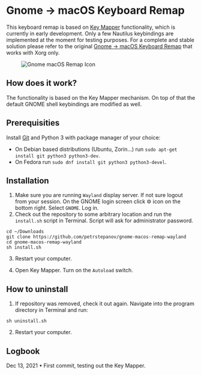# Gnome → macOS Keyboard Remap

This keyboard remap is based on [Key Mapper](https://github.com/sezanzeb/key-mapper) functionality, which is currently in early development. Only a few Nautilus keybindings are implemented at the moment for testing purposes. For a complete and stable solution please refer to the original [Gnome → macOS Keyboard Remap](https://github.com/petrstepanov/gnome-macos-remap) that works with Xorg only.

<figure>
  <img src="https://github.com/petrstepanov/gnome-macos-remap-wayland/blob/master/resources/gnome-macos-remap.png?raw=true" alt="Gnome macOS Remap Icon" />
</figure>

## How does it work?
The functionality is based on the Key Mapper mechanism. On top of that the default GNOME shell keybindings are modified as well.

## Prerequisities
Install [Git](https://github.com/git/git) and Python 3 with package manager of your choice: 
* On Debian based distributions (Ubuntu, Zorin...) run `sudo apt-get install git python3 python3-dev`.
* On Fedora run `sudo dnf install git python3 python3-devel`.

## Installation
1. Make sure you are running `Wayland` display server. If not sure logout from your session. On the GNOME login screen click ⚙ icon on the bottom right. Select `GNOME`. Log in.
2. Check out the repository to some arbitrary location and run the `install.sh` script in Terminal. Script will ask for administrator password.

```
cd ~/Downloads
git clone https://github.com/petrstepanov/gnome-macos-remap-wayland
cd gnome-macos-remap-wayland
sh install.sh
```

3. Restart your computer.

4. Open Key Mapper. Turn on the `Autoload` switch.

## How to uninstall
1. If repository was removed, check it out again. Navigate into the program directory in Terminal and run:
```
sh uninstall.sh
```
2. Restart your computer.

## Logbook
Dec 13, 2021 • First commit, testing out the Key Mapper.

